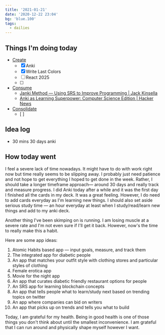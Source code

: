 ```yaml
---
title: '2021-01-21'
date: '2020-12-22 23:04'
bg: 'blue.100'
tags:
  - dailies
---
```


## Things I'm doing today

- [Create](https://www.notion.so/Create-4084eb80e7fa41fa8a2d8a0e22468726)
  - [x] Anki
  - [x] Write Last Colors
  - [ ] React 2025
  - [ ]
- [Consume](https://www.notion.so/Consume-f96a157a87cd4017b22ea65893616caf)
  - [Janki Method — Using SRS to Improve Programming | Jack Kinsella](https://www.notion.so/Janki-Method-Using-SRS-to-Improve-Programming-Jack-Kinsella-6271b910441545f8ac8f860d4a8da08a)
  - [Anki as Learning Superpower: Computer Science Edition | Hacker News](https://www.notion.so/Anki-as-Learning-Superpower-Computer-Science-Edition-Hacker-News-12bcffb9442f41459b510bcf7ed4010e)
- [Consolidate](https://www.notion.so/Consolidate-5a967b217d2647cd9a3a8379ed4cb54e)
  - [ ]

## Idea log

- 30 mins 30 days anki

## How today went

I feel a severe lack of time nowadays. It might have to do with work right now but time really seems to be slipping away. I probably just need patience and not hope to get everything I hoped to get done in the week. Rather, I should take a longer timeframe approach— around 30 days and really track and measure progress. I did Anki today after a while and it was the first day I finished all the cards in my deck. It was a great feeling. However, I do need to add cards everyday as I'm learning new things. I should also set aside serious study time — an hour everyday at least when I study/read/learn new things and add to my anki deck.

Another thing I've been skimping on is running. I am losing muscle at a severe rate and I'm not even sure if I'll get it back. However, now's the time to really make this a habit.

Here are some app ideas:

1. Atomic Habits based app — input goals, measure, and track them
2. The integrated app for diabetic people
3. An app that matches your outfit style with clothing stores and particular styles of clothing
4. Female erotica app
5. Movie for the night app
6. An app that curates diabetic friendly restaurant options for people
7. An SRS app for learning blockchain concepts
8. An app that tells people what to learn/study next based on trending topics on twitter
9. An app where companies can bid on writers
10. An app that picks up on trends and tells you what to build

Today, I am grateful for my health. Being in good health is one of those things you don't think about until the smallest inconvenience. I am grateful that I can run around and physically shape myself however I want.

